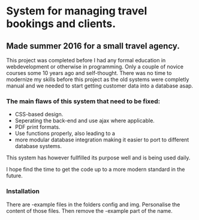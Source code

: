 # System for managing travel bookings and clients.

## Made summer 2016 for a small travel agency.

This project was completed before I had any formal education in webdevelopment or otherwise in programming. Only a couple of novice courses some 10 years ago and self-thought. There was no time to modernize my skills before this project as the old systems were completly manual and we needed to start getting customer data into a database asap.

### The main flaws of this system that need to be fixed:
* CSS-based design.
* Seperating the back-end and use ajax where applicable.
* PDF print formats.
* Use functions properly, also leading to a
* more modular database integration making it easier to port to different database systems.

This system has however fullfilled its purpose well and is being used daily.

I hope find the time to get the code up to a more modern standard in the future.

### Installation

There are -example files in the folders config and img.
Personalise the content of those files. Then remove the -example part of the name.
